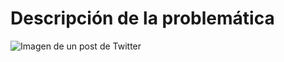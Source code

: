 # Descripción de la problemática

<img src="DictaduraCubana_ONU_SentimentAnalysis/img-post-twitter.png" alt="Imagen de un post de Twitter">

